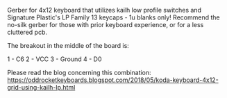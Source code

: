 Gerber for 4x12 keyboard that utilizes kailh low profile switches and Signature Plastic's LP Family 13 keycaps - 1u blanks only! Recommend the no-silk gerber for those with prior keyboard experience, or for a less cluttered pcb.

The breakout in the middle of the board is:

1 - C6
2 - VCC
3 - Ground
4 - D0

Please read the blog concerning this combination:
https://oddrocketkeyboards.blogspot.com/2018/05/koda-keyboard-4x12-grid-using-kailh-lp.html
